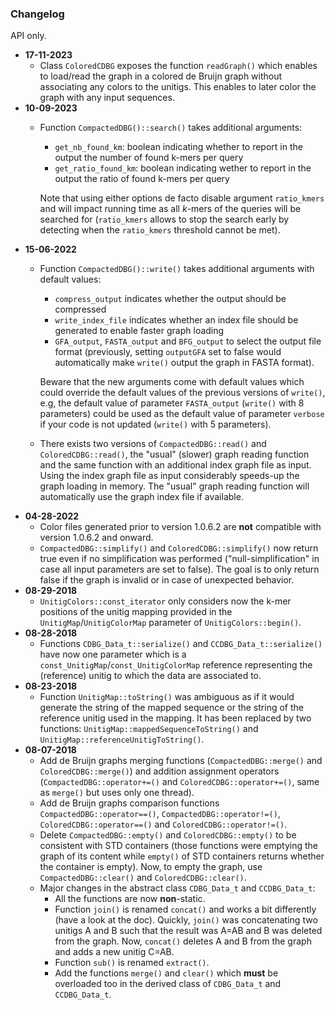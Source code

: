 ### Changelog

API only.

* **17-11-2023**
	* Class `ColoredCDBG` exposes the function `readGraph()` which enables to load/read the graph in a colored de Bruijn graph without associating any colors to the unitigs. This enables to later color the graph with any input sequences.
* **10-09-2023**
	* Function `CompactedDBG()::search()` takes additional arguments:
		* `get_nb_found_km`: boolean indicating whether to report in the output the number of found k-mers per query 
		* `get_ratio_found_km`: boolean indicating wether to report in the output the ratio of found k-mers per query
    
    	 Note that using either options de facto disable argument `ratio_kmers` and will impact running time as all *k*-mers of the queries will be searched for (`ratio_kmers` allows to stop the search early by detecting when the `ratio_kmers` threshold cannot be met).
* **15-06-2022**
	* Function `CompactedDBG()::write()` takes additional arguments with default values:
		* `compress_output` indicates whether the output should be compressed
		* `write_index_file` indicates whether an index file should be generated to enable faster graph loading
		* `GFA_output`, `FASTA_output` and `BFG_output` to select the output file format (previously, setting `outputGFA` set to false would automatically make `write()` output the graph in FASTA format).
		
		Beware that the new arguments come with default values which could override the default values of the previous versions of `write()`, e.g, the default value of parameter `FASTA_output` (`write()` with 8 parameters) could be used as the default value of parameter `verbose` if your code is not updated (`write()` with 5 parameters).
	* There exists two versions of `CompactedDBG::read()` and `ColoredCDBG::read()`, the "usual" (slower) graph reading function and the same function with an additional index graph file as input. Using the index graph file as input considerably speeds-up the graph loading in memory. The "usual" graph reading function will automatically use the graph index file if available.
* **04-28-2022**
	* Color files generated prior to version 1.0.6.2 are **not** compatible with version 1.0.6.2 and onward.
	* `CompactedDBG::simplify()` and `ColoredCDBG::simplify()` now return true even if no simplification was performed ("null-simplification" in case all input parameters are set to false). The goal is to only return false if the graph is invalid or in case of unexpected behavior. 
* **08-29-2018**
	* `UnitigColors::const_iterator` only considers now the k-mer positions of the unitig mapping provided in the `UnitigMap`/`UnitigColorMap` parameter of `UnitigColors::begin()`.
* **08-28-2018**
	* Functions `CDBG_Data_t::serialize()` and `CCDBG_Data_t::serialize()` have now one parameter which is a `const_UnitigMap`/`const_UnitigColorMap` reference representing the (reference) unitig to which the data are associated to.
* **08-23-2018**
	* Function `UnitigMap::toString()` was ambiguous as if it would generate the string of the mapped sequence or the string of the reference unitig used in the mapping. It has been replaced by two functions: `UnitigMap::mappedSequenceToString()` and `UnitigMap::referenceUnitigToString()`.
* **08-07-2018**
	* Add de Bruijn graphs merging functions (`CompactedDBG::merge()` and `ColoredCDBG::merge()`) and addition assignment operators (`CompactedDBG::operator+=()` and `ColoredCDBG::operator+=()`, same as `merge()` but uses only one thread).
	* Add de Bruijn graphs comparison functions `CompactedDBG::operator==()`, `CompactedDBG::operator!=()`, `ColoredCDBG::operator==()` and `ColoredCDBG::operator!=()`.
	* Delete `CompactedDBG::empty()` and `ColoredCDBG::empty()` to be consistent with STD containers (those functions were emptying the graph of its content while `empty()` of STD containers returns whether the container is empty). Now, to empty the graph, use `CompactedDBG::clear()` and `ColoredCDBG::clear()`.
    * Major changes in the abstract class `CDBG_Data_t` and `CCDBG_Data_t`:
    	* All the functions are now **non**-static.
    	* Function `join()` is renamed `concat()` and works a bit differently (have a look at the doc). Quickly, `join()` was concatenating two unitigs A and B such that the result was A=AB and B was deleted from the graph. Now, `concat()` deletes A and B from the graph and adds a new unitig C=AB.
    	* Function `sub()` is renamed `extract()`.
    	* Add the functions `merge()` and `clear()` which **must** be overloaded too in the derived class of `CDBG_Data_t` and `CCDBG_Data_t`.
